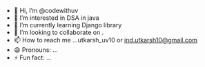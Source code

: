 - 👋 Hi, I’m @codewithuv
- 👀 I’m interested in DSA in java 
- 🌱 I’m currently learning Django library
- 💞️ I’m looking to collaborate on .
- 📫 How to reach me ...utkarsh_uv10 or ind.utkarsh10@gmail.com
- 😄 Pronouns: ...
- ⚡ Fun fact: ...

<!---
codewithuv/codewithuv is a ✨ special ✨ repository because its `README.md` (this file) appears on your GitHub profile.
You can click the Preview link to take a look at your changes.
--->
